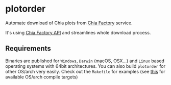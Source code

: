 # plotorder

Automate download of Chia plots from
[Chia Factory](https://chiafactory.com) service.

It's using [Chia Factory API](https://chiafactory.com/api/) and streamlines
whole download process.

## Requirements

Binaries are published for `Windows`, `Darwin` (macOS, OSX...) and `Linux` based operating systems with 64bit architectures. You can also build `plotorder` for other OS/arch very easily. Check out the `Makefile` for examples (see [this](https://golang.org/doc/install/source#environment) for available OS/arch compile targets)
